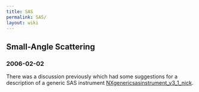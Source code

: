 ```yaml
---
title: SAS
permalink: SAS/
layout: wiki
---
```


Small-Angle Scattering
----------------------

### 2006-02-02

There was a discussion previously which had some suggestions for a
description of a generic SAS instrument
[NXgenericsasinstrument\_v3\_1\_nick](NXgenericsasinstrument_v3_1_nick "wikilink").
